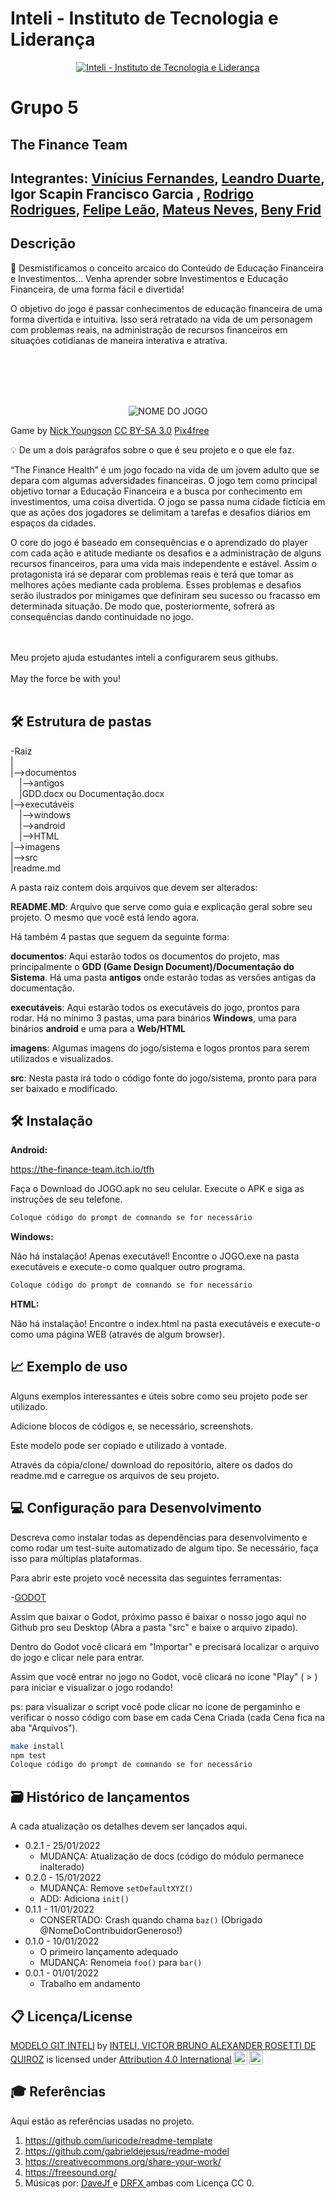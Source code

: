 # Inteli - Instituto de Tecnologia e Liderança 

<p align="center">
<a href= "https://www.inteli.edu.br/"><img src="https://www.inteli.edu.br/wp-content/uploads/2021/08/20172028/marca_1-2.png" alt="Inteli - Instituto de Tecnologia e Liderança" border="0"></a>
</p>

# Grupo 5

## The Finance Team

## Integrantes: <a href="https://www.linkedin.com/in/vinicius-oliveira-fernandes-627b68168/">Vinícius Fernandes</a>, <a href="https://www.linkedin.com/in/leandro-duarte/">Leandro Duarte</a>, Igor Scapin Francisco Garcia </a>, <a href="https://www.linkedin.com/in/rodrigo-rodrigues-8b70191ab/">Rodrigo Rodrigues</a>, <a href="https://www.linkedin.com/in/victorbarq/">Felipe Leão</a>, <a href="https://www.linkedin.com/in/victorbarq/"> Mateus Neves</a>, <a href="https://www.linkedin.com/in/victorbarq/"> Beny Frid</a>

## Descrição

📜 Desmistificamos o conceito arcaico do Conteúdo de Educação Financeira e Investimentos… Venha aprender sobre Investimentos e Educação Financeira, de uma forma fácil e divertida!

O objetivo do jogo é passar conhecimentos de educação financeira de uma forma divertida e intuitiva. Isso será retratado na vida de um personagem com problemas reais, na administração de recursos financeiros em situações cotidianas de maneira interativa e atrativa. 

<br><br>
<br><br>
<p align="center">
<img src="https://img.itch.zone/aW1hZ2UvMTQxNjg0Ni84MzQ1MjM2LnBuZw==/794x1000/ZX818Q.png" alt="NOME DO JOGO" border="0">

  Game by <a href="http://www.nyphotographic.com/">Nick Youngson</a> <a rel="license" href="https://creativecommons.org/licenses/by-sa/3.0/">CC BY-SA 3.0</a> <a href="http://pix4free.org/">Pix4free</a>
</p>


💡 De um a dois parágrafos sobre o que é seu projeto e o que ele faz.

“The Finance Health” é um jogo focado na vida de um jovem adulto que se depara com algumas adversidades financeiras. O jogo tem como principal objetivo tornar a Educação Financeira e a busca por conhecimento em investimentos, uma coisa divertida. O jogo se passa numa cidade fictícia em que as ações dos jogadores se delimitam a tarefas e desafios diários em espaços da cidades.  

O core do jogo é baseado em consequências e o aprendizado do player com cada ação e atitude mediante os desafios e a administração de alguns recursos financeiros, para uma vida mais independente e estável. Assim o protagonista irá se deparar com problemas reais e terá que tomar as melhores ações mediante cada problema. Esses problemas e desafios serão ilustrados por minigames que definiram seu sucesso ou fracasso em determinada situação. De modo que, posteriormente, sofrerá as consequências dando continuidade no jogo.


<br><br>
Meu projeto ajuda estudantes inteli a configurarem seus githubs.
<br><br>
May the force be with you!
<br><br>

## 🛠 Estrutura de pastas

-Raiz<br>
|<br>
|-->documentos<br>
  &emsp;|-->antigos<br>
  &emsp;|GDD.docx ou Documentação.docx<br>
|-->executáveis<br>
  &emsp;|-->windows<br>
  &emsp;|-->android<br>
  &emsp;|-->HTML<br>
|-->imagens<br>
|-->src<br>
|readme.md<br>

A pasta raiz contem dois arquivos que devem ser alterados:

<b>README.MD</b>: Arquivo que serve como guia e explicação geral sobre seu projeto. O mesmo que você está lendo agora.

Há também 4 pastas que seguem da seguinte forma:

<b>documentos</b>: Aqui estarão todos os documentos do projeto, mas principalmente o <b>GDD (Game Design Document)/Documentação do Sistema</b>. Há uma pasta <b>antigos</b> onde estarão todas as versões antigas da documentação.

<b>executáveis</b>: Aqui estarão todos os executáveis do jogo, prontos para rodar. Há no mínimo 3 pastas, uma para binários <b>Windows</b>, uma para binários <b>android</b> e uma para a <b>Web/HTML</b>

<b>imagens</b>: Algumas imagens do jogo/sistema e logos prontos para serem utilizados e visualizados.

<b>src</b>: Nesta pasta irá todo o código fonte do jogo/sistema, pronto para para ser baixado e modificado.

## 🛠 Instalação

<b>Android:</b>

https://the-finance-team.itch.io/tfh

Faça o Download do JOGO.apk no seu celular.
Execute o APK e siga as instruções de seu telefone.

```sh
Coloque código do prompt de comnando se for necessário
```

<b>Windows:</b>

Não há instalação! Apenas executável!
Encontre o JOGO.exe na pasta executáveis e execute-o como qualquer outro programa.

```sh
Coloque código do prompt de comnando se for necessário
```

<b>HTML:</b>

Não há instalação!
Encontre o index.html na pasta executáveis e execute-o como uma página WEB (através de algum browser).

## 📈 Exemplo de uso

Alguns exemplos interessantes e úteis sobre como seu projeto pode ser utilizado.

Adicione blocos de códigos e, se necessário, screenshots.

Este modelo pode ser copiado e utilizado à vontade.

Através da cópia/clone/ download do repositório, altere os dados do readme.md e carregue os arquivos de seu projeto.

## 💻 Configuração para Desenvolvimento

Descreva como instalar todas as dependências para desenvolvimento e como rodar um test-suite automatizado de algum tipo. Se necessário, faça isso para múltiplas plataformas.

Para abrir este projeto você necessita das seguintes ferramentas:

-<a href="https://godotengine.org/download">GODOT</a>

Assim que baixar o Godot, próximo passo é baixar o nosso jogo aqui no Github pro seu Desktop (Abra a pasta "src" e baixe o arquivo zipado).

Dentro do Godot você clicará em "Importar" e precisará localizar o arquivo do jogo e clicar nele para entrar. 

Assim que você entrar no jogo no Godot, você clicará no ícone "Play" ( > ) para iniciar e visualizar o jogo rodando!

ps: para visualizar o script você pode clicar no ícone de pergaminho e verificar o nosso código com base em cada Cena Criada (cada Cena fica na aba "Arquivos").

```sh
make install
npm test
Coloque código do prompt de comnando se for necessário
```

## 🗃 Histórico de lançamentos

A cada atualização os detalhes devem ser lançados aqui.

* 0.2.1 - 25/01/2022
    * MUDANÇA: Atualização de docs (código do módulo permanece inalterado)
* 0.2.0 - 15/01/2022
    * MUDANÇA: Remove `setDefaultXYZ()`
    * ADD: Adiciona `init()`
* 0.1.1 - 11/01/2022
    * CONSERTADO: Crash quando chama `baz()` (Obrigado @NomeDoContribuidorGeneroso!)
* 0.1.0 - 10/01/2022
    * O primeiro lançamento adequado
    * MUDANÇA: Renomeia `foo()` para `bar()`
* 0.0.1 - 01/01/2022
    * Trabalho em andamento

## 📋 Licença/License

<p xmlns:cc="http://creativecommons.org/ns#" xmlns:dct="http://purl.org/dc/terms/"><a property="dct:title" rel="cc:attributionURL" href="https://github.com/Spidus/Teste_Final_1">MODELO GIT INTELI</a> by <a rel="cc:attributionURL dct:creator" property="cc:attributionName" href="https://www.yggbrasil.com.br/vr">INTELI, VICTOR BRUNO ALEXANDER ROSETTI DE QUIROZ</a> is licensed under <a href="http://creativecommons.org/licenses/by/4.0/?ref=chooser-v1" target="_blank" rel="license noopener noreferrer" style="display:inline-block;">Attribution 4.0 International<img style="height:22px!important;margin-left:3px;vertical-align:text-bottom;" src="https://mirrors.creativecommons.org/presskit/icons/cc.svg?ref=chooser-v1"><img style="height:22px!important;margin-left:3px;vertical-align:text-bottom;" src="https://mirrors.creativecommons.org/presskit/icons/by.svg?ref=chooser-v1"></a></p>

## 🎓 Referências

Aqui estão as referências usadas no projeto.

1. <https://github.com/iuricode/readme-template>
2. <https://github.com/gabrieldejesus/readme-model>
3. <https://creativecommons.org/share-your-work/>
4. <https://freesound.org/>
5. Músicas por: <a href="https://freesound.org/people/DaveJf/sounds/616544/"> DaveJf </a> e <a href="https://freesound.org/people/DRFX/sounds/338986/"> DRFX </a> ambas com Licença CC 0.
